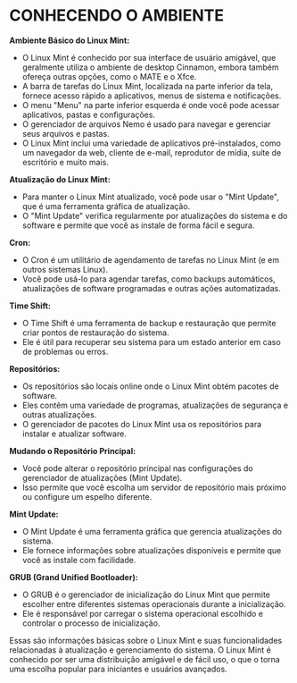 # CONHECENDO O AMBIENTE
**Ambiente Básico do Linux Mint:**
- O Linux Mint é conhecido por sua interface de usuário amigável, que geralmente utiliza o ambiente de desktop Cinnamon, embora também ofereça outras opções, como o MATE e o Xfce.
- A barra de tarefas do Linux Mint, localizada na parte inferior da tela, fornece acesso rápido a aplicativos, menus de sistema e notificações.
- O menu "Menu" na parte inferior esquerda é onde você pode acessar aplicativos, pastas e configurações.
- O gerenciador de arquivos Nemo é usado para navegar e gerenciar seus arquivos e pastas.
- O Linux Mint inclui uma variedade de aplicativos pré-instalados, como um navegador da web, cliente de e-mail, reprodutor de mídia, suíte de escritório e muito mais.

**Atualização do Linux Mint:**
- Para manter o Linux Mint atualizado, você pode usar o "Mint Update", que é uma ferramenta gráfica de atualização.
- O "Mint Update" verifica regularmente por atualizações do sistema e do software e permite que você as instale de forma fácil e segura.

**Cron:**
- O Cron é um utilitário de agendamento de tarefas no Linux Mint (e em outros sistemas Linux).
- Você pode usá-lo para agendar tarefas, como backups automáticos, atualizações de software programadas e outras ações automatizadas.

**Time Shift:**
- O Time Shift é uma ferramenta de backup e restauração que permite criar pontos de restauração do sistema.
- Ele é útil para recuperar seu sistema para um estado anterior em caso de problemas ou erros.

**Repositórios:**
- Os repositórios são locais online onde o Linux Mint obtém pacotes de software.
- Eles contêm uma variedade de programas, atualizações de segurança e outras atualizações.
- O gerenciador de pacotes do Linux Mint usa os repositórios para instalar e atualizar software.

**Mudando o Repositório Principal:**
- Você pode alterar o repositório principal nas configurações do gerenciador de atualizações (Mint Update).
- Isso permite que você escolha um servidor de repositório mais próximo ou configure um espelho diferente.

**Mint Update:**
- O Mint Update é uma ferramenta gráfica que gerencia atualizações do sistema.
- Ele fornece informações sobre atualizações disponíveis e permite que você as instale com facilidade.

**GRUB (Grand Unified Bootloader):**
- O GRUB é o gerenciador de inicialização do Linux Mint que permite escolher entre diferentes sistemas operacionais durante a inicialização.
- Ele é responsável por carregar o sistema operacional escolhido e controlar o processo de inicialização.

Essas são informações básicas sobre o Linux Mint e suas funcionalidades relacionadas à atualização e gerenciamento do sistema. O Linux Mint é conhecido por ser uma distribuição amigável e de fácil uso, o que o torna uma escolha popular para iniciantes e usuários avançados.